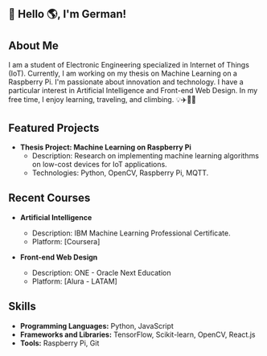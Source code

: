 ## 👋 Hello 🌎, I'm German!

## About Me

I am a student of Electronic Engineering specialized in Internet of Things (IoT). Currently, I am working on my thesis on Machine Learning on a Raspberry Pi. I'm passionate about innovation and technology. I have a particular interest in Artificial Intelligence and Front-end Web Design. In my free time, I enjoy learning, traveling, and climbing. 💡✈️🧗‍♀️

## Featured Projects
- **Thesis Project: Machine Learning on Raspberry Pi**
  - Description: Research on implementing machine learning algorithms on low-cost devices for IoT applications.
  - Technologies: Python, OpenCV, Raspberry Pi, MQTT.

## Recent Courses
- **Artificial Intelligence**
  - Description: IBM Machine Learning Professional Certificate.
  - Platform: [Coursera]

- **Front-end Web Design**
  - Description: ONE - Oracle Next Education
  - Platform: [Alura - LATAM]

## Skills
- **Programming Languages:** Python, JavaScript
- **Frameworks and Libraries:** TensorFlow, Scikit-learn,  OpenCV, React.js
- **Tools:** Raspberry Pi, Git


  

